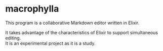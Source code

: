 # macrophylla
This program is a collaborative Markdown editor written in Elixir. 

It takes advantage of the characteristics of Elixir to support simultaneous editing.  
It is an experimental project as it is a study.
